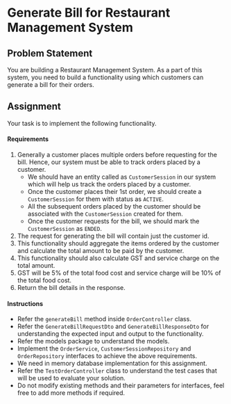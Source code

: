 # Generate Bill for Restaurant Management System

## Problem Statement

You are building a Restaurant Management System. As a part of this system, you need to build a functionality using which customers can generate a bill for their orders.

## Assignment

Your task is to implement the following functionality.

#### Requirements

1. Generally a customer places multiple orders before requesting for the bill. Hence, our system must be able to track orders placed by a customer. 
   * We should have an entity called as `CustomerSession` in our system which will help us track the orders placed by a customer. 
   * Once the customer places their 1st order, we should create a `CustomerSession` for them with status as `ACTIVE`.
   * All the subsequent orders placed by the customer should be associated with the `CustomerSession` created for them.
   * Once the customer requests for the bill, we should mark the `CustomerSession` as `ENDED`.
2. The request for generating the bill will contain just the customer id.
3. This functionality should aggregate the items ordered by the customer and calculate the total amount to be paid by the customer.
4. This functionality should also calculate GST and service charge on the total amount.
5. GST will be 5% of the total food cost and service charge will be 10% of the total food cost.
6. Return the bill details in the response.

#### Instructions

* Refer the `generateBill` method inside `OrderController` class.
* Refer the `GenerateBillRequestDto` and `GenerateBillResponseDto` for understanding the expected input and output to the functionality.
* Refer the models package to understand the models.
* Implement the `OrderService`, `CustomerSessionRepository` and `OrderRepository` interfaces to achieve the above requirements.
* We need in memory database implementation for this assignment.
* Refer the `TestOrderController` class to understand the test cases that will be used to evaluate your solution.
* Do not modify existing methods and their parameters for interfaces, feel free to add more methods if required.